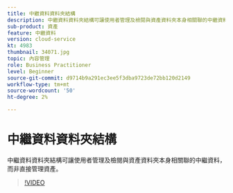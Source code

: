 ```yaml
---
title: 中繼資料資料夾結構
description: 中繼資料資料夾結構可讓使用者管理及檢閱與資產資料夾本身相關聯的中繼資料，而非直接管理資產。
sub-product: 資產
feature: 中繼資料
version: cloud-service
kt: 4983
thumbnail: 34071.jpg
topic: 內容管理
role: Business Practitioner
level: Beginner
source-git-commit: d9714b9a291ec3ee5f3dba9723de72bb120d2149
workflow-type: tm+mt
source-wordcount: '50'
ht-degree: 2%

---
```



# 中繼資料資料夾結構

中繼資料資料夾結構可讓使用者管理及檢閱與資產資料夾本身相關聯的中繼資料，而非直接管理資產。

>[!VIDEO](https://video.tv.adobe.com/v/34071/?quality=12&learn=on&hidetitle=true)
